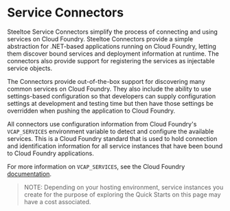 # Service Connectors

Steeltoe Service Connectors simplify the process of connecting and using services on Cloud Foundry. Steeltoe Connectors provide a simple abstraction for .NET-based applications running on Cloud Foundry, letting them discover bound services and deployment information at runtime. The connectors also provide support for registering the services as injectable service objects.

The Connectors provide out-of-the-box support for discovering many common services on Cloud Foundry. They also include the ability to use settings-based configuration so that developers can supply configuration settings at development and testing time but then have those settings be overridden when pushing the application to Cloud Foundry.

All connectors use configuration information from Cloud Foundry's `VCAP_SERVICES` environment variable to detect and configure the available services. This is a Cloud Foundry standard that is used to hold connection and identification information for all service instances that have been bound to Cloud Foundry applications.

For more information on `VCAP_SERVICES`, see the Cloud Foundry [documentation](https://docs.cloudfoundry.org/).

>NOTE: Depending on your hosting environment, service instances you create for the purpose of exploring the Quick Starts on this page may have a cost associated.
